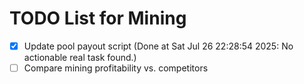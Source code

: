 # TODO List for Mining

- [x] Update pool payout script  (Done at Sat Jul 26 22:28:54 2025: No actionable real task found.)
- [ ] Compare mining profitability vs. competitors